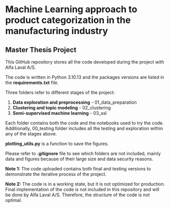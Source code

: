 # Machine Learning approach to product categorization in the manufacturing industry
## Master Thesis Project

This GitHub repository stores all the code developed during the project with Alfa Laval A/S. 

The code is written in Python 3.10.13 and the packages versions are listed in the **requirements.txt** file.

Three folders refer to different stages of the project:
1. **Data exploration and preprocessing** - 01_data_preparation
2. **Clustering and topic modeling** - 02_clustering
3. **Semi-supervised machine learning** - 03_ssl

Each folder contains both the code and the notebooks used to try the code. Additionally, 00_testing folder includes all the testing and exploration within any of the stages above. 

**plotting_utils.py** is a function to save the figures.

Please refer to **.gitignore** file to see which folders are not included, mainly data and figures because of their large size and data security reasons.

**Note 1:** The code uploaded contains both final and testing versions to demonstrate the iterative process of the project.

**Note 2:** The code is in a working state, but it is not optimized for production. Final implementation of the code is not included in this repository and will be done by Alfa Laval A/S. Therefore, the structure of the code is not optimal.